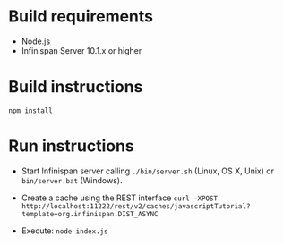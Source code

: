# Build requirements

* Node.js
* Infinispan Server 10.1.x or higher 

# Build instructions

    npm install

# Run instructions 

* Start Infinispan server calling `./bin/server.sh` (Linux, OS X, Unix) or 
`bin/server.bat` (Windows).

* Create a cache using the REST interface
`curl -XPOST  http://localhost:11222/rest/v2/caches/javascriptTutorial?template=org.infinispan.DIST_ASYNC`

* Execute: `node index.js`
